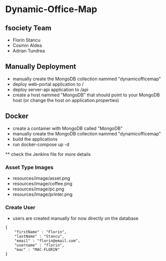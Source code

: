 # Dynamic-Office-Map

## fsociety Team ##

- Florin Stancu
- Cosmin Aldea
- Adrian Tundrea

## Manually Deployment ##

- manually create the MongoDB collection nammed "dynamicofficemap"
- deploy web-portal application to /
- deploy server-api application to /api
- create a host nammed "MongoDB" that should point to your MongoDB host (or change the host on application.properties)

## Docker ##
- create a container with MongoDB called "MongoDB"
- manually create the MongoDB collection nammed "dynamicofficemap"
- build the applications
- run docker-compose up -d

** check the Jenkins file for more details

### Asset Type Images ###
- resources/image/asset.png
- resources/image/coffee.png
- resources/image/pc.png
- resources/image/printer.png

### Create User ###
- users are created manually for now directly on the database

```
{
    "firstName" : "Florin",
    "lastName" : "Stancu",
    "email" : "florin@email.com",
    "username" : "florin",
    "mac" : "MAC-FLORIN"
}
```